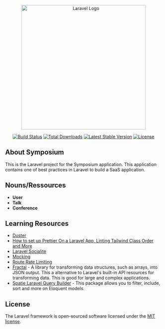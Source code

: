 <p align="center"><a href="https://laravel.com" target="_blank"><img src="https://raw.githubusercontent.com/laravel/art/master/logo-lockup/5%20SVG/2%20CMYK/1%20Full%20Color/laravel-logolockup-cmyk-red.svg" width="400" alt="Laravel Logo"></a></p>

<p align="center">
<a href="https://github.com/laravel/framework/actions"><img src="https://github.com/laravel/framework/workflows/tests/badge.svg" alt="Build Status"></a>
<a href="https://packagist.org/packages/laravel/framework"><img src="https://img.shields.io/packagist/dt/laravel/framework" alt="Total Downloads"></a>
<a href="https://packagist.org/packages/laravel/framework"><img src="https://img.shields.io/packagist/v/laravel/framework" alt="Latest Stable Version"></a>
<a href="https://packagist.org/packages/laravel/framework"><img src="https://img.shields.io/packagist/l/laravel/framework" alt="License"></a>
</p>

## About Symposium

This is the Laravel project for the Symposium application. This application contains one of best practices in Laravel to build a SaaS application.

## Nouns/Ressources
- **User**
- **Talk**
- **Conference**


## Learning Resources
- [Duster](https://github.com/tighten/duster)
- [How to set up Prettier On a Laravel App, Linting Tailwind Class Order and More](https://mattstauffer.com/blog/how-to-set-up-prettier-on-a-laravel-app-to-lint-tailwind-class-order-and-more/)
- [Laravel Socialite](https://laravel.com/docs/11.x/socialite)
- [Mocking](https://laravel.com/docs/11.x/mocking#mocking-facades)
- [Route Rate Limiting](https://laravel.com/docs/11.x/routing#rate-limiting)
- [Fractal](https://fractal.thephpleague.com/) - A library for transforming data structures, such as arrays, into JSON output. This a alternative to Laravel's built-in API resources for transforming data. This is good for large and complex applications.
- [Spatie Laravel Query Builder](https://spatie.be/docs/laravel-query-builder/v5/introduction) - This package allows you to filter, include, sort and more on Eloquent models.

## License

The Laravel framework is open-sourced software licensed under the [MIT license](https://opensource.org/licenses/MIT).

